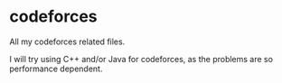 # codeforces
All my codeforces related files.

I will try using C++ and/or Java for codeforces, as the problems are so performance dependent.
